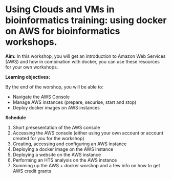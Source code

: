 # Using Clouds and VMs in bioinformatics training: using docker on AWS for bioinformatics workshops.

__Aim:__ In this workshop, you will get an introduction to Amazon Web Services (AWS) and how in combination with docker, you can use these resources for your own workshops.

__Learning objectives:__

By the end of the worshop, you will be able to:

* Navigate the AWS Console
* Manage AWS instances (prepare, securise, start and stop)
* Deploy docker images on AWS instances

__Schedule__

1. Short presesentation of the AWS console
2. Accessing the AWS console (either using your own account or account created for you for the workshop)
3. Creating, accessing and configuring an AWS instance
4. Deploying a docker image on the AWS instance
4. Deploying a website on the AWS instance
5. Performing an HTS analysis on the AWS instance
6. Summing up the AWS + docker worshop and a few info on how to get AWS credit grants